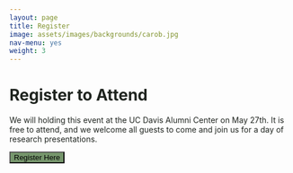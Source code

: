 ```yaml
---
layout: page
title: Register
image: assets/images/backgrounds/carob.jpg
nav-menu: yes
weight: 3
---
```


<h1 style="color:#202520">Register to Attend</h1>

<p style="color:#202520">
We will holding this event at the UC Davis Alumni Center on May 27th. It is free to attend, and we welcome all guests to come and join us for a day of research presentations.
</p>

<a href =  "https://docs.google.com/forms/d/e/1FAIpQLSdC3wVb3H4llKbW5TBYwQaVygEPPpfPUQSzkBD1-fW_iFkTZg/viewform?usp=sf_link"><button style = "background:#376629ad">Register Here</button></a> 





